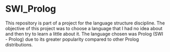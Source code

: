 # SWI_Prolog
This repository is part of a project for the language structure discipline. 
The objective of this project was to choose a language that I had no idea about and then try to learn a little about it. 
The language chosen was Prolog (SWI - Prolog) due to its greater popularity compared to other Prolog distributions.
